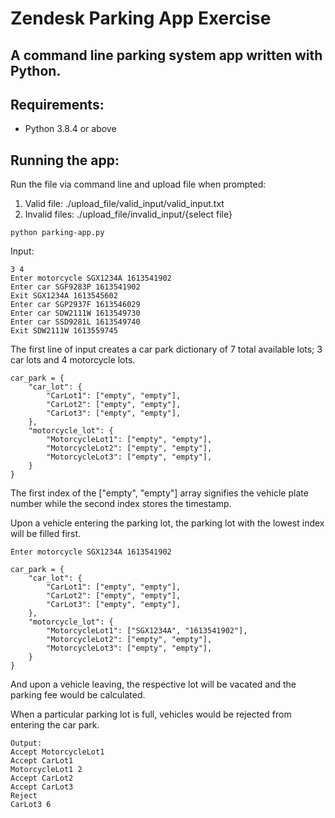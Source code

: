 # Zendesk Parking App Exercise

## A command line parking system app written with Python.

## Requirements:
- Python 3.8.4 or above

## Running the app:

Run the file via command line and upload file when prompted:
1. Valid file: ./upload_file/valid_input/valid_input.txt
2. Invalid files: ./upload_file/invalid_input/{select file}

```
python parking-app.py
```

Input:
```
3 4 
Enter motorcycle SGX1234A 1613541902 
Enter car SGF9283P 1613541902 
Exit SGX1234A 1613545602 
Enter car SGP2937F 1613546029 
Enter car SDW2111W 1613549730 
Enter car SSD9281L 1613549740 
Exit SDW2111W 1613559745  
```

The first line of input creates a car park dictionary of 7 total available lots; 3 car lots and 4 motorcycle lots.

```
car_park = {
    "car_lot": {
        "CarLot1": ["empty", "empty"],
        "CarLot2": ["empty", "empty"],
        "CarLot3": ["empty", "empty"],
    },
    "motorcycle_lot": {
        "MotorcycleLot1": ["empty", "empty"],
        "MotorcycleLot2": ["empty", "empty"],
        "MotorcycleLot3": ["empty", "empty"],
    }
}
```

The first index of the ["empty", "empty"] array signifies the vehicle plate number while the second index stores the timestamp.

Upon a vehicle entering the parking lot, the parking lot with the lowest index will be filled first.
```
Enter motorcycle SGX1234A 1613541902 
```
```
car_park = {
    "car_lot": {
        "CarLot1": ["empty", "empty"],
        "CarLot2": ["empty", "empty"],
        "CarLot3": ["empty", "empty"],
    },
    "motorcycle_lot": {
        "MotorcycleLot1": ["SGX1234A", "1613541902"],
        "MotorcycleLot2": ["empty", "empty"],
        "MotorcycleLot3": ["empty", "empty"],
    }
}
```

And upon a vehicle leaving, the respective lot will be vacated and the parking fee would be calculated.

When a particular parking lot is full, vehicles would be rejected from entering the car park. 

```
Output:
Accept MotorcycleLot1
Accept CarLot1
MotorcycleLot1 2
Accept CarLot2
Accept CarLot3
Reject
CarLot3 6
```